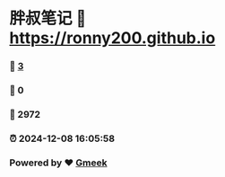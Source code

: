 # 胖叔笔记 :link: https://ronny200.github.io 
### :page_facing_up: [3](https://ronny200.github.io/tag.html) 
### :speech_balloon: 0 
### :hibiscus: 2972 
### :alarm_clock: 2024-12-08 16:05:58 
### Powered by :heart: [Gmeek](https://github.com/Meekdai/Gmeek)
